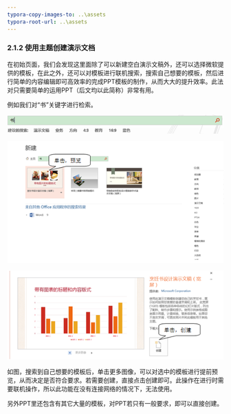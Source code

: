 ```yaml
---
typora-copy-images-to: ..\assets
typora-root-url: ..\assets
---
```


### 2.1.2  使用主题创建演示文档

在初始页面，我们会发现这里面除了可以新建空白演示文稿外，还可以选择微软提供的模板，在此之外，还可以对模板进行联机搜索，搜索自己想要的模板，然后进行简单的内容编辑即可高效率的完成PPT模板的制作，从而大大的提升效率。此法对只需要简单的运用PPT（后文均以此简称）非常有用。

例如我们对“书”关键字进行检索。

![图2-4](/assets/clip_image002-1565856406907.png)

![图2-5](/assets/1565856443251.png)

![图2-6](/assets/1565856475874.png)

如图，搜索到自己想要的模板后，单击更多图像，可以对选中的模板进行提前预览，从而决定是否符合要求。若需要创建，直接点击创建即可。此操作在进行时需要联机操作，所以此功能在没有连接网络的情况下，无法使用。

另外PPT里还包含有其它大量的模板，对PPT若只有一般要求，即可以直接创建。
